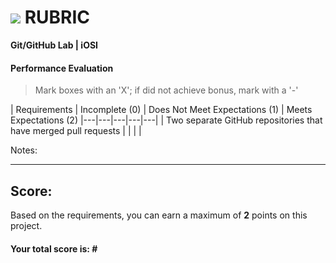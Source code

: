 # ![](https://ga-dash.s3.amazonaws.com/production/assets/logo-9f88ae6c9c3871690e33280fcf557f33.png) RUBRIC
**Git/GitHub Lab | iOSI** 	 						


#### Performance Evaluation
> Mark boxes with an 'X'; if did not achieve bonus, mark with a '-'

| Requirements | Incomplete (0) | Does Not Meet Expectations (1) | Meets Expectations (2)
|---|---|---|---|---|
| Two separate GitHub repositories that have merged pull requests | | | |


Notes:

<!-- > Example: Your getting the hang of this!  Be sure to practice proper indentation and spacing.  Nice work! On line (INSERT SPECIFIC LINE NUMBER) in the (INSERT SPECIFIC FILE NAME) you (INSERT SPECIFIC CRITIQUE). Also, on line (INSERT SPECIFIC LINE NUMBER) in the (INSERT SPECIFIC FILE NAME) you (INSERT SPECIFIC CRITIQUE -->


---

## Score:
Based on the requirements, you can earn a maximum of  **2**  points on this project.

#### Your total score is: **#**
